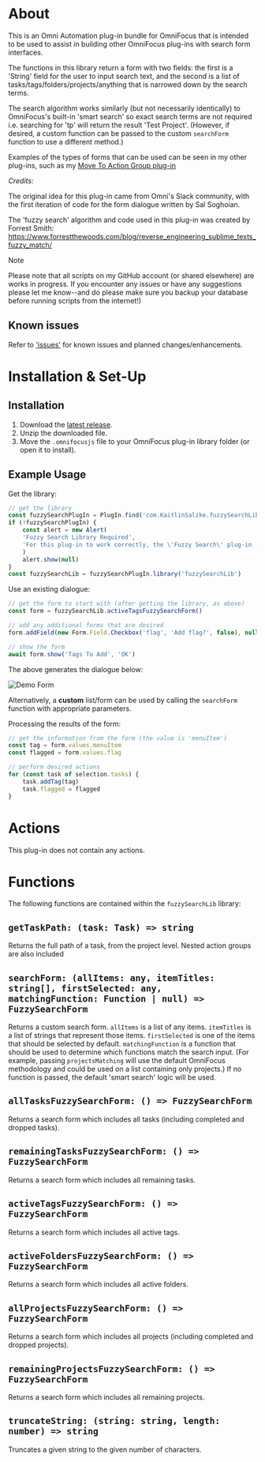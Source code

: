 # About

This is an Omni Automation plug-in bundle for OmniFocus that is intended to be used to assist in building other OmniFocus plug-ins with search form interfaces.

The functions in this library return a form with two fields: the first is a 'String' field for the user to input search text, and the second is a list of tasks/tags/folders/projects/anything that is narrowed down by the search terms.

The search algorithm works similarly (but not necessarily identically) to OmniFocus's built-in 'smart search' so exact search terms are not required i.e. searching for 'tp' will return the result 'Test Project'. (However, if desired, a custom function can be passed to the custom `searchForm` function to use a different method.)

Examples of the types of forms that can be used can be seen in my other plug-ins, such as my [Move To Action Group plug-in](https://github.com/ksalzke/move-to-action-group-omnifocus-plugin)

_Credits:_ 

The original idea for this plug-in came from Omni's Slack community, with the first iteration of code for the form dialogue written by Sal Soghoian.

The 'fuzzy search' algorithm and code used in this plug-in was created by Forrest Smith: https://www.forrestthewoods.com/blog/reverse_engineering_sublime_texts_fuzzy_match/

> [!NOTE]  
> Please note that all scripts on my GitHub account (or shared elsewhere) are works in progress. If you encounter any issues or have any suggestions please let me know--and do please make sure you backup your database before running scripts from the internet!)

## Known issues 

Refer to ['issues'](https://github.com/ksalzke/fuzzy-search-library/issues) for known issues and planned changes/enhancements.

# Installation & Set-Up

## Installation

1. Download the [latest release](https://github.com/ksalzke/fuzzy-search-library/releases/latest).
2. Unzip the downloaded file.
3. Move the `.omnifocusjs` file to your OmniFocus plug-in library folder (or open it to install).

## Example Usage

Get the library:
```javascript
// get the library
const fuzzySearchPlugIn = PlugIn.find('com.KaitlinSalzke.fuzzySearchLib', null)
if (!fuzzySearchPlugIn) {
    const alert = new Alert(
    'Fuzzy Search Library Required',
    'For this plug-in to work correctly, the \'Fuzzy Search\' plug-in (https://github.com/ksalzke/fuzzy-search-library) is also required and needs to be added to the plug-in folder separately. Either you do not currently have this plugin installed, or it is not installed correctly.'
    )
    alert.show(null)
}
const fuzzySearchLib = fuzzySearchPlugIn.library('fuzzySearchLib')
```

Use an existing dialogue:
```javascript
// get the form to start with (after getting the library, as above)
const form = fuzzySearchLib.activeTagsFuzzySearchForm()

// add any additional forms that are desired
form.addField(new Form.Field.Checkbox('flag', 'Add flag?', false), null)

// show the form
await form.show('Tags To Add', 'OK')
```

The above generates the dialogue below: 

![Demo Form](https://github.com/ksalzke/fuzzy-search-library/assets/16893787/b0384556-ddb5-44f6-88b3-0ffeb4307acd)

Alternatively, a **custom** list/form can be used by calling the `searchForm` function with appropriate parameters.


Processing the results of the form:
```javascript
// get the information from the form (the value is 'menuItem')
const tag = form.values.menuItem
const flagged = form.values.flag

// perform desired actions
for (const task of selection.tasks) {
    task.addTag(tag)
    task.flagged = flagged
}
```

# Actions

This plug-in does not contain any actions.

# Functions

The following functions are contained within the `fuzzySearchLib` library:

## `getTaskPath: (task: Task) => string`

Returns the full path of a task, from the project level. Nested action groups are also included

## `searchForm: (allItems: any, itemTitles: string[], firstSelected: any, matchingFunction: Function | null) => FuzzySearchForm`

Returns a custom search form.
`allItems` is a list of any items.
`itemTitles` is a list of strings that represent those items.
`firstSelected` is one of the items that should be selected by default.
`matchingFunction` is a function that should be used to determine which functions match the search input. (For example, passing `projectsMatching` will use the default OmniFocus methodology and could be used on a list containing only projects.) If no function is passed, the default 'smart search' logic will be used.

## `allTasksFuzzySearchForm: () => FuzzySearchForm`

Returns a search form which includes all tasks (including completed and dropped tasks).

## `remainingTasksFuzzySearchForm: () => FuzzySearchForm`

Returns a search form which includes all remaining tasks.

## `activeTagsFuzzySearchForm: () => FuzzySearchForm`

Returns a search form which includes all active tags.

## `activeFoldersFuzzySearchForm: () => FuzzySearchForm`

Returns a search form which includes all active folders.

## `allProjectsFuzzySearchForm: () => FuzzySearchForm`

Returns a search form which includes all projects (including completed and dropped projects).

## `remainingProjectsFuzzySearchForm: () => FuzzySearchForm`

Returns a search form which includes all remaining projects.

## `truncateString: (string: string, length: number) => string`

Truncates a given string to the given number of characters.
